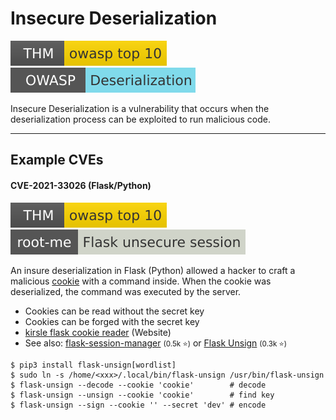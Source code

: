 # Insecure Deserialization

[![owasptop10](../../../../_badges/thm/owasptop10.svg)](https://tryhackme.com/room/owasptop10)
[![deserialization](../../../../_badges/owasp/deserialization.svg)](https://cheatsheetseries.owasp.org/cheatsheets/Deserialization_Cheat_Sheet.html)

<div class="row row-cols-lg-2"><div>

Insecure Deserialization is a vulnerability that occurs when the deserialization process can be exploited to run malicious code.
</div><div>
</div></div>

<hr class="sep-both">

## Example CVEs

<div class="row row-cols-lg-2"><div>

#### CVE-2021-33026 (Flask/Python)

[![owasptop10](../../../../_badges/thm/owasptop10.svg)](https://tryhackme.com/room/owasptop10)
[![flask_unsecure_session](../../../../_badges/rootme/web_server/flask_unsecure_session.svg)](https://www.root-me.org/en/Challenges/Web-Server/Flask-Unsecure-session)

An insure deserialization in Flask (Python) allowed  a hacker to craft a malicious [cookie](/programming-languages/web/_general/random/cookies.md) with a command inside. When the cookie was deserialized, the command was executed by the server.

* Cookies can be read without the secret key
* Cookies can be forged with the secret key
* [kirsle flask cookie reader](https://www.kirsle.net/wizards/flask-session.cgi) (Website)
* See also: [flask-session-manager](https://github.com/noraj/flask-session-cookie-manager) <small>(0.5k ⭐)</small> or [Flask Unsign](https://github.com/Paradoxis/Flask-Unsign)  <small>(0.3k ⭐)</small>

```shell!
$ pip3 install flask-unsign[wordlist]
$ sudo ln -s /home/<xxx>/.local/bin/flask-unsign /usr/bin/flask-unsign
$ flask-unsign --decode --cookie 'cookie'        # decode
$ flask-unsign --unsign --cookie 'cookie'        # find key
$ flask-unsign --sign --cookie '' --secret 'dev' # encode
```
</div><div>
</div></div>